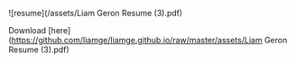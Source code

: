 ![resume](/assets/Liam Geron Resume (3).pdf)

Download [here](https://github.com/liamge/liamge.github.io/raw/master/assets/Liam Geron Resume (3).pdf)
